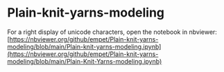 # Plain-knit-yarns-modeling

For a right display of unicode characters, open the notebook in nbviewer:
[https://nbviewer.org/github/empet/Plain-knit-yarns-modeling/blob/main/Plain-knit-yarns-modeling.ipynb](https://nbviewer.org/github/empet/Plain-knit-yarns-modeling/blob/main/Plain-Knit-Yarns-modeling.ipynb)
